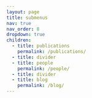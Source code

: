 ```yaml
---
layout: page
title: submenus
nav: true
nav_order: 8
dropdown: true
children:
  - title: publications
    permalink: /publications/
  - title: divider
  - title: people
    permalink: /people/
  - title: divider
  - title: blog
    permalink: /blog/
---
```

